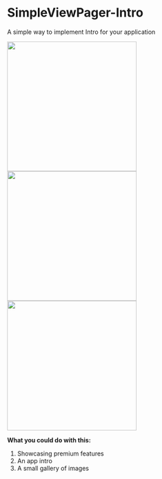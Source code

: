 # SimpleViewPager-Intro
A simple way to implement Intro for your application

<img src="https://github.com/AhmedSenosy/SimpleViewPager-Intro/blob/master/ScreenShot/Screenshot_1595967148.png" width=300></img> 
<img src="https://github.com/AhmedSenosy/SimpleViewPager-Intro/blob/master/ScreenShot/Screenshot_1595967156.png" width=300></img>
<img src="https://github.com/AhmedSenosy/SimpleViewPager-Intro/blob/master/ScreenShot/Screenshot_1595967158.png" width=300></img> 


**What you could do with this:**

1. Showcasing premium features
2. An app intro
2. A small gallery of images
